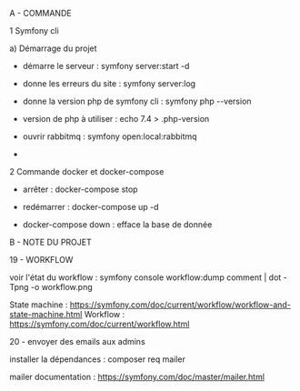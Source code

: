 A - COMMANDE

1 Symfony cli

a) Démarrage du projet
- démarre le serveur : symfony server:start -d
- donne les erreurs du site : symfony server:log

- donne la version php de symfony cli : symfony php --version 

- version de php à utiliser : echo 7.4 > .php-version

- ouvrir rabbitmq : symfony open:local:rabbitmq
- 

2 Commande docker et docker-compose

- arrêter : docker-compose stop 
- redémarrer : docker-compose up -d

- docker-compose down : efface la base de donnée

B - NOTE DU PROJET


19 - WORKFLOW

voir l'état du workflow : symfony console workflow:dump comment | dot -Tpng -o workflow.png

State machine : https://symfony.com/doc/current/workflow/workflow-and-state-machine.html
Workflow : https://symfony.com/doc/current/workflow.html

20 - envoyer des emails aux admins

installer la dépendances : composer req mailer

mailer documentation : https://symfony.com/doc/master/mailer.html